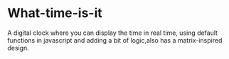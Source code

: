 # What-time-is-it

A digital clock where you can display the time in real time, using default functions in javascript and adding a bit of logic,also has a matrix-inspired design.